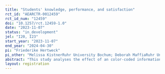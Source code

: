 ```yaml
---
title: "Students' knowledge, performance, and satisfaction"
rct_id: "AEARCTR-0012459"
rct_id_num: "12459"
doi: "10.1257/rct.12459-1.0"
date: "2023-11-07"
status: "in_development"
jel: "I20, I23"
start_year: "2023-11-07"
end_year: "2024-04-30"
pi: "Friederike Hertweck"
pi_other: "Melissa KistnerRuhr University Bochum; Deborah MaffiaRuhr University Bochum"
abstract: "This study analyses the effect of an color-coded information treatment on undergraduate students’ performance, learning behavior, and satisfaction. As part of an introductory course at a large German university, students receive randomly either a publicly available information on required learning intensity – or on loan periods at the library. Students are then tracked over the first year of undergraduate studies including their course-specific learning effort and their exam performance. Thereby, the study ascertains whether the provision of information at an early stage can affect academic performance. "
layout: registration
---
```


